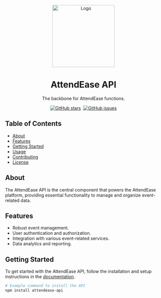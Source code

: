 <!-- Logo -->
<p align="center">
  <img src="[https://media-mad2-1.cdn.whatsapp.net/v/t61.24694-24/342981380_857973129191093_2678406068829902220_n.jpg?ccb=11-4&oh=01_AdSVOv1JGB3WHK9Alh0nwQGijEDCN819s1_hhfA4wZyOlA&oe=6553B54E&_nc_sid=e6ed6c&_nc_cat=108](https://media-lis1-1.cdn.whatsapp.net/v/t61.24694-24/374800691_869878181451743_4220289531685434271_n.jpg?ccb=11-4&oh=01_AdRyRKDAJ29mSe_NX5li_H8MlRsyhAqA9dk4OL_xrzUnZQ&oe=657F76DB&_nc_sid=e6ed6c&_nc_cat=111)" alt="Logo" width="200">
</p>

<!-- Repository Title -->
<h1 align="center">AttendEase API</h1>

<!-- Repository Bio -->
<p align="center">The backbone for AttendEase functions.</p>

<!-- Badges (if applicable) -->
<p align="center">
  <a href="https://github.com/yourusername/attendease-api/stargazers"><img alt="GitHub stars" src="https://img.shields.io/github/stars/yourusername/attendease-api"></a>
  <a href="https://github.com/yourusername/attendease-api/network"><img alt "GitHub forks" src="https://img.shields.io/github/forks/yourusername/attendease-api"></a>
  <a href="https://github.com/yourusername/attendease-api/issues"><img alt="GitHub issues" src="https://img.shields.io/github/issues/yourusername/attendease-api"></a>
</p>

<!-- Table of Contents -->
## Table of Contents
- [About](#about)
- [Features](#features)
- [Getting Started](#getting-started)
- [Usage](#usage)
- [Contributing](#contributing)
- [License](#license)

<!-- About -->
## About
The AttendEase API is the central component that powers the AttendEase platform, providing essential functionality to manage and organize event-related data.

<!-- Features -->
## Features
- Robust event management.
- User authentication and authorization.
- Integration with various event-related services.
- Data analytics and reporting.

<!-- Getting Started -->
## Getting Started
To get started with the AttendEase API, follow the installation and setup instructions in the [documentation](./docs/).

```bash
# Example command to install the API
npm install attendease-api
